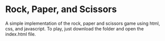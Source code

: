 # Rock, Paper, and Scissors

A simple implementation of the rock, paper and scissors game using html, css, and javascript. To play, just download the folder and open the index.html file.